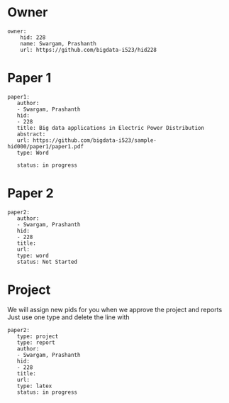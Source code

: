 # Owner

```
owner:
    hid: 228
    name: Swargam, Prashanth
    url: https://github.com/bigdata-i523/hid228
```

# Paper 1

```
paper1:
   author: 
   - Swargam, Prashanth
   hid:
   - 228
   title: Big data applications in Electric Power Distribution
   abstract: 
   url: https://github.com/bigdata-i523/sample-hid000/paper1/paper1.pdf
   type: Word
   
   status: in progress
 ```
   
# Paper 2

```
paper2:
   author: 
   - Swargam, Prashanth
   hid:
   - 228
   title: 
   url:   
   type: word
   status: Not Started
```

# Project 

We will assign new pids for you when we approve the project and reports   
Just use one type and delete the line with 

```
paper2:
   type: project
   type: report
   author: 
   - Swargam, Prashanth
   hid:
   - 228
   title: 
   url: 
   type: latex
   status: in progress
```
